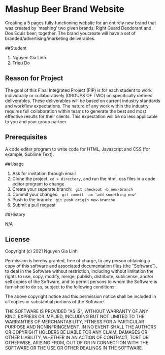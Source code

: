 
# Mashup Beer Brand Website 

Creating a 5 pages fully functioning website for an entirely new brand that was created by ‘mashing’ two given brands; Right Guard Deodorant and Dos Equis beer; together. The brand youcreate will have a set of branded/advertising/marketing deliverables.

##Student

1. Nguyen Gia Linh
2. Trieu Do

## Reason for Project

The goal of this Final Integrated Project (FIP) is for each student to work individually or
collaboratively (GROUPS OF TWO) on specifically defined deliverables. These deliverables
will be based on current industry standards and workflow expectations.
The nature of any work within the industry requires full collaboration within teams to
generate the best and most effective results for their clients. This expectation will be no
less applicable to you and your group partner.

## Prerequisites

A code editer program to write code for HTML, Javascript and CSS (for example, Sublime Text).


##Usage

1. Ask for invitation through email
2. Clone the project, `cd > directory`, and run the html, css files in a code editor program to change
3. Create your seperate branch: ` git checkout -b new-branch`
4. Commit your changes: ` git commit -am 'add something new'`
5. Push to the branch: ` git push origin new-branche`
6. Submit a pull request

##History

N/A


## License

Copyright (c) 2021 Nguyen Gia Linh

Permission is hereby granted, free of charge, to any person obtaining a copy
of this software and associated documentation files (the "Software"), to deal
in the Software without restriction, including without limitation the rights
to use, copy, modify, merge, publish, distribute, sublicense, and/or sell
copies of the Software, and to permit persons to whom the Software is
furnished to do so, subject to the following conditions:

The above copyright notice and this permission notice shall be included in all
copies or substantial portions of the Software.

THE SOFTWARE IS PROVIDED "AS IS", WITHOUT WARRANTY OF ANY KIND, EXPRESS OR
IMPLIED, INCLUDING BUT NOT LIMITED TO THE WARRANTIES OF MERCHANTABILITY,
FITNESS FOR A PARTICULAR PURPOSE AND NONINFRINGEMENT. IN NO EVENT SHALL THE
AUTHORS OR COPYRIGHT HOLDERS BE LIABLE FOR ANY CLAIM, DAMAGES OR OTHER
LIABILITY, WHETHER IN AN ACTION OF CONTRACT, TORT OR OTHERWISE, ARISING FROM,
OUT OF OR IN CONNECTION WITH THE SOFTWARE OR THE USE OR OTHER DEALINGS IN THE
SOFTWARE.
